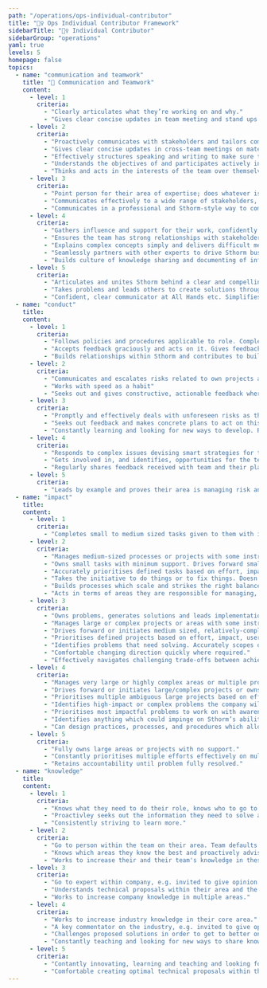 ```yaml
---
path: "/operations/ops-individual-contributor"
title: "🙋‍♀️️️ Ops Individual Contributor Framework"
sidebarTitle: "🙋‍♀️ Individual Contributor"
sidebarGroup: "operations"
yaml: true
levels: 5
homepage: false
topics:
  - name: "communication and teamwork"
    title: "💬 Communication and Teamwork"
    content:
      - level: 1
        criteria:
          - "Clearly articulates what they’re working on and why."
          - "Gives clear concise updates in team meeting and stand ups on material which is relevant for the team"
      - level: 2
        criteria:
          - "Proactively communicates with stakeholders and tailors communication to audience. Keeps stakeholders like COps, legal, marketing, finance updated on progress and ensures they have what they need."
          - "Gives clear concise updates in cross-team meetings on material which is relevant for the teams"
          - "Effectively structures speaking and writing to make sure the right information is given to the right people in a simple way"
          - "Understands the objectives of and participates actively in team ceremonies. Prepared and organised to make the most of squad time."
          - "Thinks and acts in the interests of the team over themselves. Unblocks others where they can and proactivley offers feedback on work"
      - level: 3
        criteria:
          - "Point person for their area of expertise; does whatever is needed to unblock or support the squad and their delivery. Escalates and delegates appropriately."
          - "Communicates effectively to a wide range of stakeholders, e.g. sharing update with ExCo/all hands or community."
          - "Communicates in a professional and Sthorm-style way to company (presenting or online) on issues regarding their team." 
      - level: 4
        criteria:
          - "Gathers influence and support for their work, confidently debating and defending their decisions and approach."
          - "Ensures the team has strong relationships with stakeholders, fully recognises their constraints and concerns and creates mutual recognition and trust."
          - "Explains complex concepts simply and delivers difficult messages clearly."
          - "Seamlessly partners with other experts to drive Sthorm business goals forward. Drives success both within their team and within the organisation across several teams."
          - "Builds culture of knowledge sharing and documenting of information and processes."
      - level: 5
        criteria:
          - "Articulates and unites Sthorm behind a clear and compelling vision in their domain expertise."
          - "Takes problems and leads others to create solutions through structuring thoughts, asking the right questions and giving context"
          - "Confident, clear communicator at All Hands etc. Simplifies messages for teams."
  - name: "conduct"
    title:
    content:
      - level: 1
        criteria:
          - "Follows policies and procedures applicable to role. Completes training."
          - "Accepts feedback graciously and acts on it. Gives feedback when requested"
          - "Builds relationships within Sthorm and contributes to building a supportive, knowledgable and engaged peer group"
      - level: 2
        criteria:
          - "Communicates and escalates risks related to own projects and business area"
          - "Works with speed as a habit"
          - "Seeks out and gives constructive, actionable feedback where valuable."
      - level: 3
        criteria:
          - "Promptly and effectively deals with unforeseen risks as they arise."
          - "Seeks out feedback and makes concrete plans to act on this. Proactively and promptly gives useful feedback. Comes to development discussions knowing what they'd like to get out of it."
          - "Constantly learning and looking for new ways to develop. Regularly shares learnings with others so they have more resources to improve with."
      - level: 4
        criteria:
          - "Responds to complex issues devising smart strategies for the mitigation of risk."
          - "Gets involved in, and identifies, opportunities for the team to participate in advisory, strategic and industry bodies to learn and share best practice in their area of business."
          - "Regularly shares feedback received with team and their plans to work on it."
      - level: 5
        criteria:
          - "Leads by example and proves their area is managing risk and compliance within appetite."
  - name: "impact"
    title:
    content:
      - level: 1
        criteria:
          - "Completes small to medium sized tasks given to them with instruction"
      - level: 2
        criteria:
          - "Manages medium-sized processes or projects with some instruction"
          - "Owns small tasks with minimum support. Drives forward small projects."
          - "Accurately prioritises defined tasks based on effort, impact, user needs and business goals"
          - "Takes the initiative to do things or to fix things. Doesn't shy away from picking up new things which need to be done."
          - "Builds processes which scale and strikes the right balance between 'good enough for now' and 'effective use of resources'"
          - "Acts in terms of areas they are responsible for managing, rather than tasks they are responsbile for doing"
      - level: 3
        criteria:
          - "Owns problems, generates solutions and leads implementation." 
          - "Manages large or complex projects or areas with some instruction."
          - "Drives forward or initiates medium sized, relatively-complex processes or projects with minimum support."
          - "Prioritises defined projects based on effort, impact, user needs and business goals."
          - "Identifies problems that need solving. Accurately scopes out length and difficulty of tasks and projects."
          - "Comfortable changing direction quickly where required."
          - "Effectively navigates challenging trade-offs between achieving goals and ensuring optimal customer experience."
      - level: 4
        criteria:
          - "Manages very large or highly complex areas or multiple projects with some instruction."
          - "Drives forward or initiates large/complex projects or owns an area with minimum support."
          - "Prioritises multiple ambiguous large projects based on effort, impact, user needs and business goals. Encourages others to prioritise effectively and gives them the tools and guidance to do so."
          - "Identifies high-impact or complex problems the company will face down the line, in their domain."
          - "Prioritises most impactful problems to work on with awareness of future risks."
          - "Identifies anything which could impinge on Sthorm’s ability to deliver world-class customer service." 
          - "Can design practices, processes, and procedures which allow managing from a distance."
      - level: 5
        criteria:
          - "Fully owns large areas or projects with no support."
          - "Constantly prioritises multiple efforts effectively on multiple dimensions - makes sure the urgent doesn’t always outdo the important; that there is a balance between new work, maintenance, fixing issues; long- and short-term work."
          - "Retains accountability until problem fully resolved."
  - name: "knowledge"
    title:
    content:
      - level: 1
        criteria:
          - "Knows what they need to do their role, knows who to go to if they don't know something."
          - "Proactivley seeks out the information they need to solve a problem."
          - "Consistently striving to learn more."
      - level: 2
        criteria:
          - "Go to person within the team on their area. Team defaults to their opinion where there is uncertainty."
          - "Knows which areas they know the best and proactively advises on these areas in team discussions and planning"
          - "Works to increase their and their team's knowledge in these areas"
      - level: 3
        criteria:
          - "Go to expert within company, e.g. invited to give opinion at C Suite meetings." 
          - "Understands technical proposals within their area and the business implications of these."
          - "Works to increase company knowledge in multiple areas."
      - level: 4
        criteria:
          - "Works to increase industry knowledge in their core area."
          - "A key commentator on the industry, e.g. invited to give opinion at external committees, publishes blogs and disseminates knowledge to team." 
          - "Challenges proposed solutions in order to get to better ones. Comfortable challenging technical proposals within their area."
          - "Constantly teaching and looking for new ways to share knowledge and skills with others."
      - level: 5
        criteria:
          - "Contantly innovating, learning and teaching and looking for new ways to do things which haven't been done before. Shares these new ways of doing things internally and externally. Is a recognised industry expert outside of Sthorm."
          - "Comfortable creating optimal technical proposals within their area of expertise."
---
```

